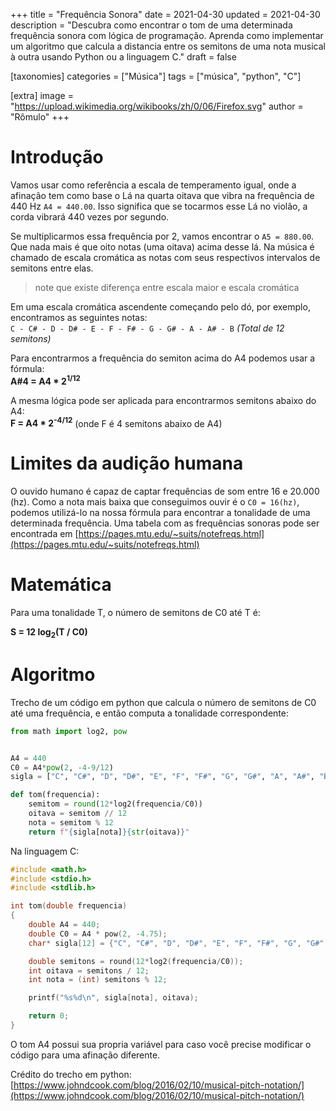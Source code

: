 +++
title = "Frequência Sonora"
date = 2021-04-30
updated = 2021-04-30
description = "Descubra como encontrar o tom de uma determinada frequência sonora com lógica de programação. Aprenda como implementar um algoritmo que calcula a distancia entre os semitons de uma nota musical à outra usando Python ou a linguagem C."
draft = false

[taxonomies]
categories = ["Música"]
tags = ["música", "python", "C"]

[extra]
image = "https://upload.wikimedia.org/wikibooks/zh/0/06/Firefox.svg"
author = "Rômulo"
+++

# Introdução

Vamos usar como referência a escala de temperamento igual, onde a afinação tem como base o Lá na quarta oitava que vibra na frequência de 440 Hz `A4 = 440.00`. Isso significa que se tocarmos esse Lá no violão, a corda vibrará 440 vezes por segundo.

Se multiplicarmos essa frequência por 2, vamos encontrar o `A5 = 880.00`. Que nada mais é que oito notas (uma oitava) acima desse lá. Na música é chamado de escala cromática as notas com seus respectivos intervalos de semitons entre elas.

> note que existe diferença entre escala maior e escala cromática

Em uma escala cromática ascendente começando pelo dó, por exemplo, encontramos as seguintes notas:  
`C - C# - D - D# - E - F - F# - G - G# - A - A# - B` _(Total de 12 semitons)_
 

Para encontrarmos a frequência do semiton acima do A4 podemos usar a fórmula:  
__A#4 = A4 * 2<sup>1/12</sup>__

A mesma lógica pode ser aplicada para encontrarmos semitons abaixo do A4:  
__F = A4 * 2<sup>-4/12</sup>__ (onde F é 4 semitons abaixo de A4)

# Limites da audição humana
O ouvido humano é capaz de captar frequências de som entre 16 e 20.000 (hz). Como a nota mais baixa que conseguimos ouvir é o `C0 = 16(hz)`, podemos utilizá-lo na nossa fórmula para encontrar a tonalidade de uma determinada frequência. Uma tabela com as frequências sonoras pode ser encontrada em [https://pages.mtu.edu/~suits/notefreqs.html](https://pages.mtu.edu/~suits/notefreqs.html)

# Matemática

Para uma tonalidade T, o número de semitons de C0 até T é:

__S = 12 log<sub>2</sub>(T / C0)__

# Algoritmo

Trecho de um código em python que calcula o número de semitons de C0 até uma frequência, e então computa a tonalidade correspondente:

```python
from math import log2, pow


A4 = 440
C0 = A4*pow(2, -4-9/12)
sigla = ["C", "C#", "D", "D#", "E", "F", "F#", "G", "G#", "A", "A#", "B"]

def tom(frequencia):
    semitom = round(12*log2(frequencia/C0))
    oitava = semitom // 12
    nota = semitom % 12
    return f"{sigla[nota]}{str(oitava)}"

```

Na linguagem C:
```C
#include <math.h>
#include <stdio.h>
#include <stdlib.h>

int tom(double frequencia)
{
	double A4 = 440;
	double C0 = A4 * pow(2, -4.75);
	char* sigla[12] = {"C", "C#", "D", "D#", "E", "F", "F#", "G", "G#", "A", "A#", "B"};

	double semitons = round(12*log2(frequencia/C0));
	int oitava = semitons / 12;
	int nota = (int) semitons % 12;

	printf("%s%d\n", sigla[nota], oitava);

	return 0;
}

```
O tom A4 possui sua propria variável para caso você precise modificar o código para uma afinação diferente.

Crédito do trecho em python: [https://www.johndcook.com/blog/2016/02/10/musical-pitch-notation/](https://www.johndcook.com/blog/2016/02/10/musical-pitch-notation/)

